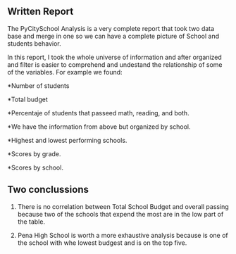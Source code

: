 ## Written Report

The PyCitySchool Analysis is a very complete report that took two data base and merge in one so we can have a complete picture of School and students
behavior.

In this report, I took the whole universe of information and after organized and filter is easier to comprehend and undestand the relationship 
of some of the variables. For example we found:

*Number of students

*Total budget

  *Percentaje of students that passeed math, reading, and both.
  
  *We have the information from above but organized by school.
  
  *Highest and lowest performing schools.
  
  *Scores by grade.
  
  *Scores by school.
  
  
  ## Two conclussions
  
  1. There is no correlation between Total School Budget and overall passing because two of the schools that expend the most are in the low part
  of the table.
  
  2. Pena High School is worth a more exhaustive analysis because is one of the school with whe lowest budgest and is on the top five.
  

